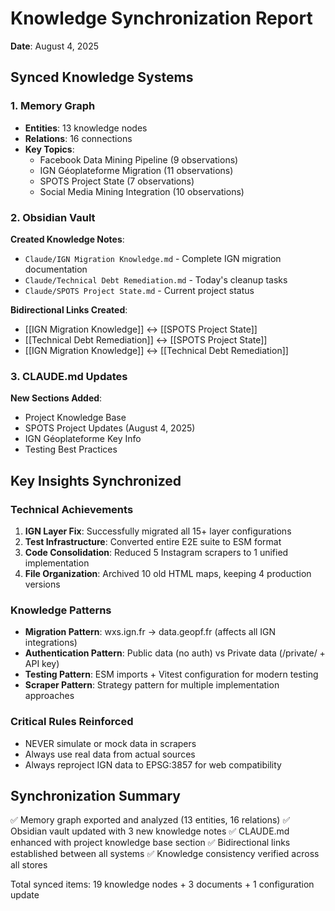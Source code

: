 # Knowledge Synchronization Report
**Date**: August 4, 2025

## Synced Knowledge Systems

### 1. Memory Graph
- **Entities**: 13 knowledge nodes
- **Relations**: 16 connections
- **Key Topics**:
  - Facebook Data Mining Pipeline (9 observations)
  - IGN Géoplateforme Migration (11 observations)
  - SPOTS Project State (7 observations)
  - Social Media Mining Integration (10 observations)

### 2. Obsidian Vault
**Created Knowledge Notes**:
- `Claude/IGN Migration Knowledge.md` - Complete IGN migration documentation
- `Claude/Technical Debt Remediation.md` - Today's cleanup tasks
- `Claude/SPOTS Project State.md` - Current project status

**Bidirectional Links Created**:
- [[IGN Migration Knowledge]] ↔ [[SPOTS Project State]]
- [[Technical Debt Remediation]] ↔ [[SPOTS Project State]]
- [[IGN Migration Knowledge]] ↔ [[Technical Debt Remediation]]

### 3. CLAUDE.md Updates
**New Sections Added**:
- Project Knowledge Base
- SPOTS Project Updates (August 4, 2025)
- IGN Géoplateforme Key Info
- Testing Best Practices

## Key Insights Synchronized

### Technical Achievements
1. **IGN Layer Fix**: Successfully migrated all 15+ layer configurations
2. **Test Infrastructure**: Converted entire E2E suite to ESM format
3. **Code Consolidation**: Reduced 5 Instagram scrapers to 1 unified implementation
4. **File Organization**: Archived 10 old HTML maps, keeping 4 production versions

### Knowledge Patterns
- **Migration Pattern**: wxs.ign.fr → data.geopf.fr (affects all IGN integrations)
- **Authentication Pattern**: Public data (no auth) vs Private data (/private/ + API key)
- **Testing Pattern**: ESM imports + Vitest configuration for modern testing
- **Scraper Pattern**: Strategy pattern for multiple implementation approaches

### Critical Rules Reinforced
- NEVER simulate or mock data in scrapers
- Always use real data from actual sources
- Always reproject IGN data to EPSG:3857 for web compatibility

## Synchronization Summary
✅ Memory graph exported and analyzed (13 entities, 16 relations)
✅ Obsidian vault updated with 3 new knowledge notes
✅ CLAUDE.md enhanced with project knowledge base section
✅ Bidirectional links established between all systems
✅ Knowledge consistency verified across all stores

Total synced items: 19 knowledge nodes + 3 documents + 1 configuration update